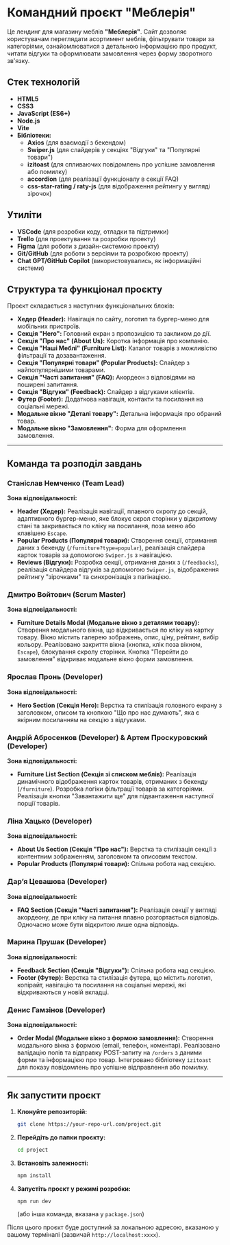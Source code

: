 # Командний проєкт "Меблерія"

Це лендинг для магазину меблів **"Меблерія"**. Сайт дозволяє користувачам
переглядати асортимент меблів, фільтрувати товари за категоріями,
ознайомлюватися з детальною інформацією про продукт, читати відгуки та
оформлювати замовлення через форму зворотного зв'язку.

## Стек технологій

- **HTML5**
- **CSS3**
- **JavaScript (ES6+)**
- **Node.js**
- **Vite**
- **Бібліотеки:**
  - **Axios** (для взаємодії з бекендом)
  - **Swiper.js** (для слайдерів у секціях "Відгуки" та "Популярні товари")
  - **izitoast** (для спливаючих повідомлень про успішне замовлення або помилку)
  - **accordion** (для реалізації функціоналу в секції FAQ)
  - **css-star-rating / raty-js** (для відображення рейтингу у вигляді зірочок)

## Утиліти

- **VSCode** (для розробки коду, отладки та підтримки)
- **Trello** (для проектування та розробки проекту)
- **Figma** (для роботи з дизайн-системою проекту)
- **Git/GitHub** (для роботи з версіями та розробкою проекту)
- **Chat GPT/GitHub Copilot** (використовувались, як інформаційні системи)

## Структура та функціонал проєкту

Проєкт складається з наступних функціональних блоків:

- **Хедер (Header):** Навігація по сайту, логотип та бургер-меню для мобільних
  пристроїв.
- **Секція "Hero":** Головний екран з пропозицією та закликом до дії.
- **Секція "Про нас" (About Us):** Коротка інформація про компанію.
- **Секція "Наші Меблі" (Furniture List):** Каталог товарів з можливістю
  фільтрації та дозавантаження.
- **Секція "Популярні товари" (Popular Products):** Слайдер з найпопулярнішими
  товарами.
- **Секція "Часті запитання" (FAQ):** Акордеон з відповідями на поширені
  запитання.
- **Секція "Відгуки" (Feedback):** Слайдер з відгуками клієнтів.
- **Футер (Footer):** Додаткова навігація, контакти та посилання на соціальні
  мережі.
- **Модальне вікно "Деталі товару":** Детальна інформація про обраний товар.
- **Модальне вікно "Замовлення":** Форма для оформлення замовлення.

---

## Команда та розподіл завдань

### **Станіслав Немченко** (Team Lead)

**Зона відповідальності:**

- **Header (Хедер):** Реалізація навігації, плавного скролу до секцій,
  адаптивного бургер-меню, яке блокує скрол сторінки у відкритому стані та
  закривається по кліку на посилання, поза меню або клавішею `Escape`.
- **Popular Products (Популярні товари):** Створення секції, отримання даних з
  бекенду (`/furniture?type=popular`), реалізація слайдера карток товарів за
  допомогою `Swiper.js` з навігацією.
- **Reviews (Відгуки):** Розробка секції, отримання даних з (`/feedbacks`),
  реалізація слайдера відгуків за допомогою `Swiper.js`, відображення рейтингу
  "зірочками" та синхронізація з пагінацією.

### **Дмитро Войтович** (Scrum Master)

**Зона відповідальності:**

- **Furniture Details Modal (Модальне вікно з деталями товару):** Створення
  модального вікна, що відкривається по кліку на картку товару. Вікно містить
  галерею зображень, опис, ціну, рейтинг, вибір кольору. Реалізовано закриття
  вікна (кнопка, клік поза вікном, `Escape`), блокування скролу сторінки. Кнопка
  "Перейти до замовлення" відкриває модальне вікно форми замовлення.

### **Ярослав Пронь** (Developer)

**Зона відповідальності:**

- **Hero Section (Секція Hero):** Верстка та стилізація головного екрану з
  заголовком, описом та кнопкою "Що про нас думають", яка є якірним посиланням
  на секцію з відгуками.

### **Андрій Абросенков** (Developer) & **Артем Проскуровский** (Developer)

**Зона відповідальності:**

- **Furniture List Section (Секція зі списком меблів):** Реалізація динамічного
  відображення карток товарів, отриманих з бекенду (`/furniture`). Розробка
  логіки фільтрації товарів за категоріями. Реалізація кнопки "Завантажити ще"
  для підвантаження наступної порції товарів.

### **Ліна Хацько** (Developer)

**Зона відповідальності:**

- **About Us Section (Секція "Про нас"):** Верстка та стилізація секції з
  контентним зображенням, заголовком та описовим текстом.
- **Popular Products (Популярні товари):** Спільна робота над секцією.

### **Дар’я Цевашова** (Developer)

**Зона відповідальності:**

- **FAQ Section (Секція "Часті запитання"):** Реалізація секції у вигляді
  акордеону, де при кліку на питання плавно розгортається відповідь. Одночасно
  може бути відкритою лише одна відповідь.

### **Марина Прушак** (Developer)

**Зона відповідальності:**

- **Feedback Section (Секція "Відгуки"):** Спільна робота над секцією.
- **Footer (Футер):** Верстка та стилізація футера, що містить логотип,
  копірайт, навігацію та посилання на соціальні мережі, які відкриваються у
  новій вкладці.

### **Денис Гамзінов** (Developer)

**Зона відповідальності:**

- **Order Modal (Модальне вікно з формою замовлення):** Створення модального
  вікна з формою (email, телефон, коментар). Реалізовано валідацію полів та
  відправку POST-запиту на `/orders` з даними форми та інформацією про товар.
  Інтегровано бібліотеку `izitoast` для показу повідомлень про успішне
  відправлення або помилку.

---

## Як запустити проєкт

1. **Клонуйте репозиторій:**

   ```bash
   git clone https://your-repo-url.com/project.git
   ```

2. **Перейдіть до папки проєкту:**

   ```bash
   cd project
   ```

3. **Встановіть залежності:**

   ```bash
   npm install
   ```

4. **Запустіть проєкт у режимі розробки:**
   ```bash
   npm run dev
   ```
   (або інша команда, вказана у `package.json`)

Після цього проєкт буде доступний за локальною адресою, вказаною у вашому
терміналі (зазвичай `http://localhost:xxxx`).
